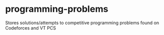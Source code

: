 # programming-problems
Stores solutions/attempts to competitive programming problems found on Codeforces and VT PCS
